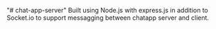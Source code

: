"# chat-app-server" 
Built using Node.js with express.js in addition to Socket.io to support messagging between chatapp server and client.
